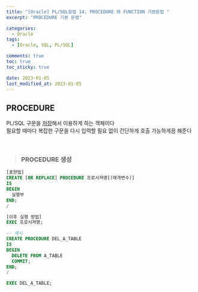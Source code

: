 ```yaml
---
title: "[Oracle] PL/SQL문법 14. PROCEDURE 와 FUNCTION 기본문법 "
excerpt: "PROCEDURE 기본 문법"

categories:
  - Oracle
tags:
  - [Oracle, SQL, PL/SQL]

comments: true
toc: true
toc_sticky: true

date: 2023-01-05
last_modified_at: 2023-01-05
---
```


## PROCEDURE

PL/SQL 구문을 <u>저장</u>해서 이용하게 하는 객체이다  
필요할 때마다 복잡한 구문을 다시 입력할 필요 없이 간단하게 호출 가능하게끔 해준다

<br>

> ### PROCEDURE 생성

```sql
[표현법]
CREATE [OR REPLACE] PROCEDURE 프로시져명[(매개변수)]
IS
BEGIN
  실행부
END;
/

[이후 실행 방법]
EXEC 프로시져명;

-- 예시
CREATE PROCEDURE DEL_A_TABLE
IS
BEGIN
  DELETE FROM A_TABLE
  COMMIT;
END;
/

EXEC DEL_A_TABLE;
```
